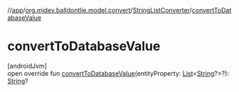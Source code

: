 //[app](../../../index.md)/[org.mjdev.balldontlie.model.convert](../index.md)/[StringListConverter](index.md)/[convertToDatabaseValue](convert-to-database-value.md)

# convertToDatabaseValue

[androidJvm]\
open override fun [convertToDatabaseValue](convert-to-database-value.md)(entityProperty: [List](https://kotlinlang.org/api/latest/jvm/stdlib/kotlin.collections/-list/index.html)&lt;[String](https://kotlinlang.org/api/latest/jvm/stdlib/kotlin/-string/index.html)?&gt;?): [String](https://kotlinlang.org/api/latest/jvm/stdlib/kotlin/-string/index.html)?
